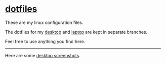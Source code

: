 # [dotfiles](https://en.wikipedia.org/wiki/Hidden_file_and_hidden_directory#Unix_and_Unix-like_environments)

These are my linux configuration files.

The dotfiles for my [desktop](https://github.com/KorySchneider/dots/tree/desktop) and [laptop](https://github.com/KorySchneider/dots/tree/laptop) are kept in separate branches.

Feel free to use anything you find here.

---

Here are some [desktop screenshots](https://imgur.com/a/ikWKS).
